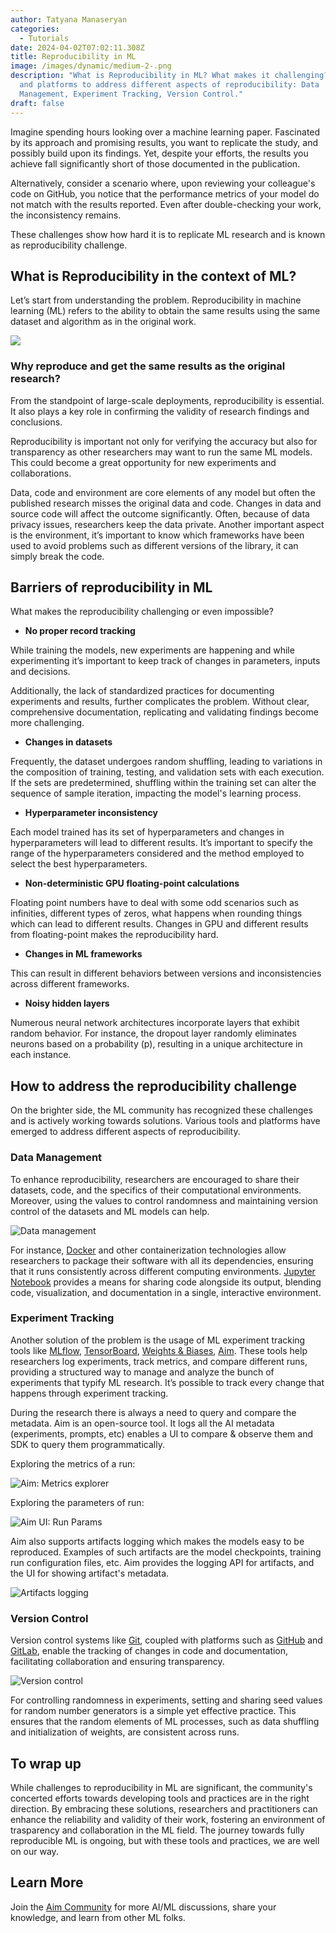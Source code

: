 ```yaml
---
author: Tatyana Manaseryan
categories:
  - Tutorials
date: 2024-04-02T07:02:11.308Z
title: Reproducibility in ML
image: /images/dynamic/medium-2-.png
description: "What is Reproducibility in ML? What makes it challenging? Tools
  and platforms to address different aspects of reproducibility: Data
  Management, Experiment Tracking, Version Control."
draft: false
---
```

Imagine spending hours looking over a machine learning paper. Fascinated by its approach and promising results, you want to replicate the study, and possibly build upon its findings. Yet, despite your efforts, the results you achieve fall significantly short of those documented in the publication.

Alternatively, consider a scenario where, upon reviewing your colleague's code on GitHub, you notice that the performance metrics of your model do not match with the results reported. Even after double-checking your work, the inconsistency remains.

These challenges show how hard it is to replicate ML research and is known as reproducibility challenge.

## What is Reproducibility in the context of ML?

Let’s start from understanding the problem. Reproducibility in machine learning (ML) refers to the ability to obtain the same results using the same dataset and algorithm as in the original work.

![](/images/dynamic/page-1.png)

### Why reproduce and get the same results as the original research?

From the standpoint of large-scale deployments, reproducibility is essential. It also plays a key role in confirming the validity of research findings and conclusions.

Reproducibility is important not only for verifying the accuracy but also for transparency as other researchers may want to run the same ML models. This could become a great opportunity for new experiments and collaborations. 

Data, code and environment are core elements of any model but often the published research misses the original data and code. Changes in data and source code will affect the outcome significantly. Often, because of data privacy issues, researchers keep the data private. Another important aspect is the environment, it’s important to know which frameworks have been used to avoid problems such as different versions of the library, it can simply break the code.

## Barriers of reproducibility in ML

What makes the reproducibility challenging or even impossible? 

* **No proper record tracking**

While training the models, new experiments are happening and while experimenting it’s important to keep track of changes in parameters, inputs and decisions. 

Additionally, the lack of standardized practices for documenting experiments and results, further complicates the problem. Without clear, comprehensive documentation, replicating and validating findings become more challenging.

* **Changes in datasets**

Frequently, the dataset undergoes random shuffling, leading to variations in the composition of training, testing, and validation sets with each execution. If the sets are predetermined, shuffling within the training set can alter the sequence of sample iteration, impacting the model's learning process.

* **Hyperparameter inconsistency**

Each model trained has its set of hyperparameters and changes in hyperparameters will lead to different results. It’s important to specify the range of the hyperparameters considered and the method employed to select the best hyperparameters.

* **Non-deterministic GPU floating-point calculations**

Floating point numbers have to deal with some odd scenarios such as infinities, different types of zeros, what happens when rounding things which can lead to different results. Changes in GPU and different results from floating-point makes the reproducibility hard.

* **Changes in ML frameworks**

This can result in different behaviors between versions and inconsistencies across different frameworks.

* **Noisy hidden layers**

Numerous neural network architectures incorporate layers that exhibit random behavior. For instance, the dropout layer randomly eliminates neurons based on a probability (p), resulting in a unique architecture in each instance.

## How to address the reproducibility challenge

On the brighter side, the ML community has recognized these challenges and is actively working towards solutions. Various tools and platforms have emerged to address different aspects of reproducibility.

### Data Management

To enhance reproducibility, researchers are encouraged to share their datasets, code, and the specifics of their computational environments. Moreover, using the values to control randomness and maintaining version control of the datasets and ML models can help.

![Data management](/images/dynamic/data-management-diagram.svg "Data management")

For instance, [Docker](https://www.docker.com/) and other containerization technologies allow researchers to package their software with all its dependencies, ensuring that it runs consistently across different computing environments. [Jupyter Notebook](https://jupyter.org/) provides a means for sharing code alongside its output, blending code, visualization, and documentation in a single, interactive environment.

### Experiment Tracking

Another solution of the problem is the usage of ML experiment tracking tools like [MLflow](https://mlflow.org/), [TensorBoard](https://www.tensorflow.org/tensorboard), [Weights & Biases](https://wandb.ai/site), [Aim](https://aimstack.io/). These tools help researchers log experiments, track metrics, and compare different runs, providing a structured way to manage and analyze the bunch of experiments that typify ML research. It’s possible to track every change that happens through experiment tracking. 

During the research there is always a need to query and compare the metadata. Aim is an open-source tool. It logs all the AI metadata (experiments, prompts, etc) enables a UI to compare & observe them and SDK to query them programmatically.

Exploring the metrics of a run: 

![Aim: Metrics explorer](/images/dynamic/select_form_dropdown.png "Aim: Metrics explorer")

Exploring the parameters of run:

![Aim UI: Run Params](/images/dynamic/screen-shot-2024-03-22-at-16.28.34.png "Aim UI: Run Params")

Aim also supports artifacts logging which makes the models easy to be reproduced. Examples of such artifacts are the model checkpoints, training run configuration files, etc. Aim provides the logging API for artifacts, and the UI for showing artifact's metadata.

![Artifacts logging](/images/dynamic/run-overview-artifacts.png "Artifacts logging")

### Version Control

Version control systems like [Git](https://git-scm.com/), coupled with platforms such as [GitHub](https://github.com/) and [GitLab](https://about.gitlab.com/), enable the tracking of changes in code and documentation, facilitating collaboration and ensuring transparency.

![Version control](/images/dynamic/page-8.png "Version control")

For controlling randomness in experiments, setting and sharing seed values for random number generators is a simple yet effective practice. This ensures that the random elements of ML processes, such as data shuffling and initialization of weights, are consistent across runs.

## To wrap up

While challenges to reproducibility in ML are significant, the community's concerted efforts towards developing tools and practices are in the right direction. By embracing these solutions, researchers and practitioners can enhance the reliability and validity of their work, fostering an environment of trasparency and collaboration in the ML field. The journey towards fully reproducible ML is ongoing, but with these tools and practices, we are well on our way.

## Learn More

Join the [Aim Community](https://discord.com/invite/zXq2NfVdtF) for more AI/ML discussions, share your knowledge, and learn from other ML folks.
